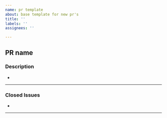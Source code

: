 ```yaml
---
name: pr template
about: base template for new pr's
title: ''
labels: ''
assignees: ''

---
```

## **PR name**
<!-- Respects the following PR naming convention : "Issue #<issue_number> - <issue_name>" -->
<!-- If it closes multiple issues, name it with the global problem that it solves : "<small description of the problem solved>" -->


### **Description**
<!-- A clear and concise description of added/changed functionalities. -->

*

---

### **Closed Issues**
<!-- List the issues that the PR closes (make sure each of them links to the issue) -->

*

---